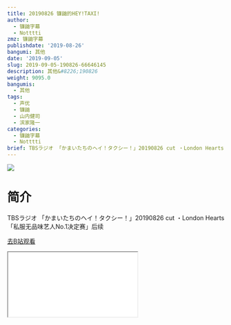 ```yaml
---
title: 20190826 镰鼬的HEY!TAXI!
author:
  - 镰鼬字幕
  - Notttti
zmz: 镰鼬字幕
publishdate: '2019-08-26'
bangumi: 其他
date: '2019-09-05'
slug: 2019-09-05-190826-66646145
description: 其他&#8226;190826
weight: 9095.0
bangumis:
  - 其他
tags:
  - 声优
  - 镰鼬
  - 山内健司
  - 滨家隆一
categories:
  - 镰鼬字幕
  - Notttti
brief: TBSラジオ 「かまいたちのヘイ！タクシー！」20190826 cut ・London Hearts「私服无品味艺人No.1决定赛」后续
---
```

![](https://raw.githubusercontent.com/tcgriffith/owaraisite/master/static/tmpimg/0b9cf944ca63f92d21ad20503c05d7d0b504a5f2.jpg.480.jpg)
# 简介  
TBSラジオ
「かまいたちのヘイ！タクシー！」20190826 cut
・London Hearts「私服无品味艺人No.1决定赛」后续  

[去B站观看](https://www.bilibili.com/video/av66646145/)
<div class ="resp-container"><iframe class="testiframe" src="//player.bilibili.com/player.html?aid=66646145"", scrolling="no", allowfullscreen="true" > </iframe></div> 
